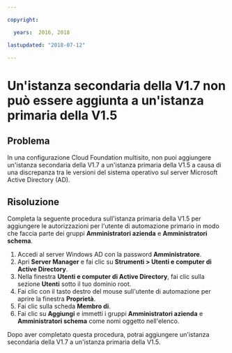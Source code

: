 ```yaml
---

copyright:

  years:  2016, 2018

lastupdated: "2018-07-12"

---
```


# Un'istanza secondaria della V1.7 non può essere aggiunta a un'istanza primaria della V1.5

## Problema
In una configurazione Cloud Foundation multisito, non puoi aggiungere un'istanza secondaria della V1.7 a un'istanza primaria della V1.5 a causa di una discrepanza tra le versioni del sistema operativo sul server Microsoft Active Directory (AD).

## Risoluzione
Completa la seguente procedura sull'istanza primaria della V1.5 per aggiungere le autorizzazioni per l'utente di automazione primario in modo che faccia parte dei gruppi **Amministratori azienda** e **Amministratori schema**.

1. Accedi al server Windows AD con la password **Amministratore**.
2. Apri **Server Manager** e fai clic su **Strumenti > Utenti e computer di Active Directory**.
4. Nella finestra **Utenti e computer di Active Directory**, fai clic sulla sezione **Utenti** sotto il tuo dominio root.
5. Fai clic con il tasto destro del mouse sull'utente di automazione per aprire la finestra **Proprietà**.
6. Fai clic sulla scheda **Membro di**.
7. Fai clic su **Aggiungi** e immetti i gruppi **Amministratori azienda** e **Amministratori schema** come nomi oggetto nell'elenco.  

Dopo aver completato questa procedura, potrai aggiungere un'istanza secondaria della V1.7 a un'istanza primaria della V1.5.

